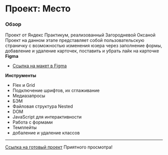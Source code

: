 # Проект: Место

### Обзор
Проект от Яндекс Практикум, реализованный Загородневой Оксаной
Проект на данном этапе представляет собой пользовательскую страничку с возможностью изменения юзера через заполнение формы, добавление и удаление карточек, поставить и убрать лайк на карточке
**Figma**

* [Ссылка на макет в Figma](https://www.figma.com/file/bjyvbKKJN2naO0ucURl2Z0/JavaScript.-Sprint-5?node-id=0-1&t=KRYtDgNTNelCBujw-0)

**Инструменты**
- Flex и Grid
- Подключение шрифтов, их сглаживание
- Медиазапросы
- БЭМ
- Файловая структура Nested
- DOM
- JavaScript для интерактивности
- Работа с формами
- Темплейты
- добаление и удаление классов

______________________________________________________________________________________________________________
 [Ссылка на готовый проект]( https://oksanaz2608.github.io/mesto/index.html)
 Приятного просмотра!
